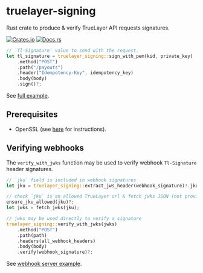 # truelayer-signing
Rust crate to produce & verify TrueLayer API requests signatures.

[![Crates.io](https://img.shields.io/crates/v/truelayer-signing.svg)](https://crates.io/crates/truelayer-signing)
[![Docs.rs](https://docs.rs/truelayer-signing/badge.svg)](https://docs.rs/truelayer-signing)

```rust
// `Tl-Signature` value to send with the request.
let tl_signature = truelayer_signing::sign_with_pem(kid, private_key)
    .method("POST")
    .path("/payouts")
    .header("Idempotency-Key", idempotency_key)
    .body(body)
    .sign()?;
```

See [full example](./examples/sign-request/).

## Prerequisites
- OpenSSL (see [here](https://www.openssl.org/) for instructions).

## Verifying webhooks
The `verify_with_jwks` function may be used to verify webhook `Tl-Signature` header signatures.
 
```rust
// `jku` field is included in webhook signatures
let jku = truelayer_signing::extract_jws_header(webhook_signature)?.jku?;

// check `jku` is an allowed TrueLayer url & fetch jwks JSON (not provided by this lib)
ensure_jku_allowed(jku)?;
let jwks = fetch_jwks(jku);

// jwks may be used directly to verify a signature
truelayer_signing::verify_with_jwks(jwks)
    .method("POST")
    .path(path)
    .headers(all_webhook_headers)
    .body(body)
    .verify(webhook_signature)?;
```

See [webhook server example](./examples/webhook-server/).
